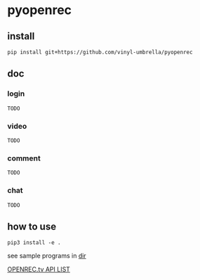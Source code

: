 # pyopenrec

## install
```
pip install git+https://github.com/vinyl-umbrella/pyopenrec
```

## doc
### login
```
TODO
```
### video
```
TODO
```
### comment
```
TODO
```
### chat
```
TODO
```

## how to use
```
pip3 install -e .
```
see sample programs in [dir](https://github.com/vinyl-umbrella/pyopenrec/tree/main/sample)

[OPENREC.tv API LIST](https://futonchan-openchat.web.app/api)
